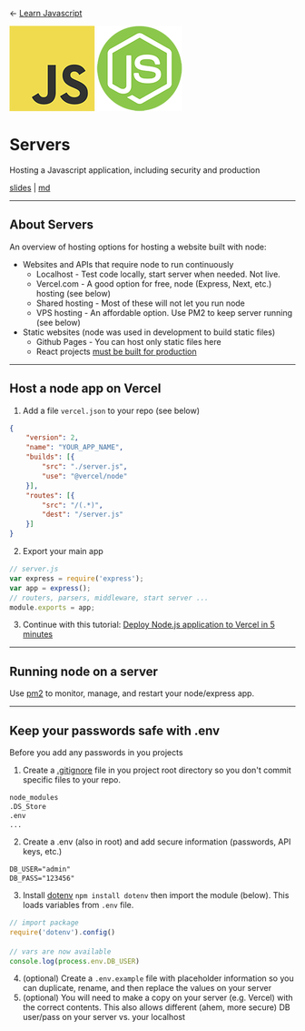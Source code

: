 <!-- paginate: true -->

← [Learn Javascript](../../)

<a href="../../"><img width="150" src="../../assets/img/logos/logo-javascript-150w.png"></a> <a href="../../"><img width="150" src="../../assets/img/logos/logo-node-ltgreen-150w.png"></a>

# Servers

Hosting a Javascript application, including security and production

<span class="slides-small"><a href="slides.html">slides</a> | <a href="servers.md">md</a></span>

<!--
Presentation comments ...
-->



---

## About Servers

An overview of hosting options for hosting a website built with node:

- Websites and APIs that require node to run continuously
    - Localhost - Test code locally, start server when needed. Not live.
    - Vercel.com - A good option for free, node (Express, Next, etc.) hosting (see below)
    - Shared hosting - Most of these will not let you run node 
    - VPS hosting - An affordable option. Use PM2 to keep server running (see below)
- Static websites (node was used in development to build static files)
    - Github Pages - You can host only static files here
    - React projects [must be built for production](https://create-react-app.dev/docs/production-build/)






---

## Host a node app on Vercel

1. Add a file `vercel.json` to your repo (see below)

```json
{
	"version": 2,
	"name": "YOUR_APP_NAME",
	"builds": [{
		"src": "./server.js",
		"use": "@vercel/node"
	}],
	"routes": [{
		"src": "/(.*)",
		"dest": "/server.js"
	}]
}
```

2. Export your main app 

```js
// server.js
var express = require('express');
var app = express();
// routers, parsers, middleware, start server ...
module.exports = app;
```

3. Continue with this tutorial: [Deploy Node.js application to Vercel in 5 minutes](https://dev.to/adafycheng/deploy-nodejs-application-to-vercel-in-5-minutes-171m)





---

## Running node on a server

Use [pm2](https://pm2.keymetrics.io/docs/usage/quick-start/) to monitor, manage, and restart your node/express app.





---

## Keep your passwords safe with .env

Before you add any passwords in you projects

1. Create a [.gitignore](http://toptal.com/developers/gitignore/api/node,macos,windows) file in you project root directory so you don't commit specific files to your repo.

```
node_modules
.DS_Store
.env
...
```

2. Create a .env (also in root) and add secure information (passwords, API keys, etc.)

```
DB_USER="admin"
DB_PASS="123456"
```

3. Install [dotenv](https://www.npmjs.com/package/dotenv) `npm install dotenv` then import the module (below). This loads variables from `.env` file. 

```js
// import package
require('dotenv').config()

// vars are now available
console.log(process.env.DB_USER)
```

4. (optional) Create a `.env.example` file with placeholder information so you can duplicate, rename, and then replace the values on your server
5. (optional) You will need to make a copy on your server (e.g. Vercel) with the correct contents. This also allows different (ahem, more secure) DB user/pass on your server vs. your localhost





